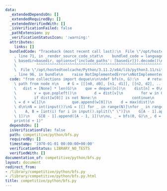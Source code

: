 ```yaml
---
data:
  _extendedDependsOn: []
  _extendedRequiredBy: []
  _extendedVerifiedWith: []
  _isVerificationFailed: false
  _pathExtension: py
  _verificationStatusIcon: ':warning:'
  attributes:
    links: []
  bundledCode: "Traceback (most recent call last):\n  File \"/opt/hostedtoolcache/Python/3.11.2/x64/lib/python3.11/site-packages/onlinejudge_verify/documentation/build.py\"\
    , line 71, in _render_source_code_stat\n    bundled_code = language.bundle(stat.path,\
    \ basedir=basedir, options={'include_paths': [basedir]}).decode()\n          \
    \         ^^^^^^^^^^^^^^^^^^^^^^^^^^^^^^^^^^^^^^^^^^^^^^^^^^^^^^^^^^^^^^^^^^^^^^^^^^^^^^^^^\n\
    \  File \"/opt/hostedtoolcache/Python/3.11.2/x64/lib/python3.11/site-packages/onlinejudge_verify/languages/python.py\"\
    , line 96, in bundle\n    raise NotImplementedError\nNotImplementedError\n"
  code: "from collections import deque\n\n\ndef bfs(n, G):\n    # return max length\
    \ path from node n\n    # G = [[[n0, d0], [n1, d1]], [[n2, d2], ...], ...]\n \
    \   dist = [None] * len(G)\n    que = deque([n])\n    dist[n] = 0\n    while que:\n\
    \        v = que.popleft()\n        d = dist[v]\n        for w in G[v]:\n    \
    \        if dist[w[0]] is not None:\n                continue\n            dist[w[0]]\
    \ = d + w[1]\n            que.append(w[0])\n    d = max(dist)\n    return dist.index(d),\
    \ d\n\nN = int(input())\nG = [[] for _ in range(N)]\nfor _ in range(N - 1):\n\
    \    A, B = [int(i) for i in input().split(\" \")]\n    G[A - 1].append([B - 1,\
    \ 1])\n    G[B - 1].append([A - 1, 1])\n\nu, _ = bfs(0, G)\n_, d = bfs(u, G)\n\
    print(d + 1)"
  dependsOn: []
  isVerificationFile: false
  path: competitive/python/bfs.py
  requiredBy: []
  timestamp: '1970-01-01 00:00:00+00:00'
  verificationStatus: LIBRARY_NO_TESTS
  verifiedWith: []
documentation_of: competitive/python/bfs.py
layout: document
redirect_from:
- /library/competitive/python/bfs.py
- /library/competitive/python/bfs.py.html
title: competitive/python/bfs.py
---
```

